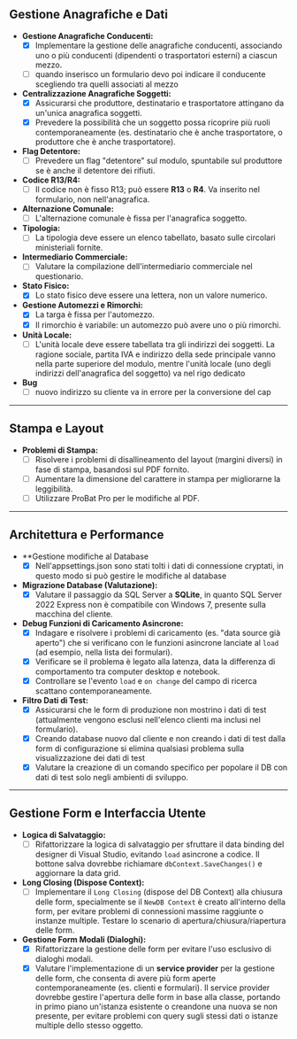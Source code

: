 ﻿## Gestione Anagrafiche e Dati

* **Gestione Anagrafiche Conducenti:**
    * [x] Implementare la gestione delle anagrafiche conducenti, associando uno o più conducenti (dipendenti o trasportatori esterni) 
          a ciascun mezzo.
    * [ ] quando inserisco un formulario devo poi indicare il conducente scegliendo tra quelli associati al mezzo
* **Centralizzazione Anagrafiche Soggetti:**
    * [x] Assicurarsi che produttore, destinatario e trasportatore attingano da un'unica anagrafica soggetti.
    * [x] Prevedere la possibilità che un soggetto possa ricoprire più ruoli contemporaneamente (es. destinatario che è anche 
          trasportatore, o produttore che è anche trasportatore).
* **Flag Detentore:**
    * [ ] Prevedere un flag "detentore" sul modulo, spuntabile sul produttore se è anche il detentore dei rifiuti.
* **Codice R13/R4:**
    * [ ] Il codice non è fisso R13; può essere **R13** o **R4**. Va inserito nel formulario, non nell'anagrafica.
* **Alternazione Comunale:**
    * [ ] L'alternazione comunale è fissa per l'anagrafica soggetto.
* **Tipologia:**
    * [ ] La tipologia deve essere un elenco tabellato, basato sulle circolari ministeriali fornite.
* **Intermediario Commerciale:**
    * [ ] Valutare la compilazione dell'intermediario commerciale nel questionario.
* **Stato Fisico:**
    * [x] Lo stato fisico deve essere una lettera, non un valore numerico.
* **Gestione Automezzi e Rimorchi:**
    * [x] La targa è fissa per l'automezzo.
    * [x] Il rimorchio è variabile: un automezzo può avere uno o più rimorchi.
* **Unità Locale:**
    * [ ] L'unità locale deve essere tabellata tra gli indirizzi dei soggetti. La ragione sociale, partita IVA e indirizzo della 
          sede principale vanno nella parte superiore del modulo, mentre l'unità locale (uno degli indirizzi dell'anagrafica del 
          soggetto) va nel rigo dedicato
* **Bug**   
    * [ ] nuovo indirizzo su cliente va in errore per la conversione del cap

---

## Stampa e Layout

* **Problemi di Stampa:**
    * [ ] Risolvere i problemi di disallineamento del layout (margini diversi) in fase di stampa, basandosi sul PDF fornito.
    * [ ] Aumentare la dimensione del carattere in stampa per migliorarne la leggibilità.
    * [ ] Utilizzare ProBat Pro per le modifiche al PDF.

---

## Architettura e Performance

* **Gestione modifiche al Database
    * [x] Nell'appsettings.json sono stati tolti i dati di connessione cryptati, in questo modo si può gestire le modifiche al database
* **Migrazione Database (Valutazione):**
    * [x] Valutare il passaggio da SQL Server a **SQLite**, in quanto SQL Server 2022 Express non è compatibile con Windows 7, presente 
          sulla macchina del cliente.
* **Debug Funzioni di Caricamento Asincrone:**
    * [x] Indagare e risolvere i problemi di caricamento (es. "data source già aperto") che si verificano con le funzioni asincrone 
          lanciate al `load` (ad esempio, nella lista dei formulari).
    * [x] Verificare se il problema è legato alla latenza, data la differenza di comportamento tra computer desktop e notebook.
    * [x] Controllare se l'evento `load` e `on change` del campo di ricerca scattano contemporaneamente.
* **Filtro Dati di Test:**
    * [x] Assicurarsi che le form di produzione non mostrino i dati di test (attualmente vengono esclusi nell'elenco clienti ma inclusi 
          nel formulario).
    * [x] Creando database nuovo dal cliente e non creando i dati di test dalla form di configurazione si elimina qualsiasi problema 
          sulla visualizzazione dei dati di test  
    * [x] Valutare la creazione di un comando specifico per popolare il DB con dati di test solo negli ambienti di sviluppo.

---

## Gestione Form e Interfaccia Utente

* **Logica di Salvataggio:**
    * [ ] Rifattorizzare la logica di salvataggio per sfruttare il data binding del designer di Visual Studio, evitando `load` 
          asincrone a codice. Il bottone salva dovrebbe richiamare `dbContext.SaveChanges()` e aggiornare la data grid.
* **Long Closing (Dispose Context):**
    * [ ] Implementare il `Long Closing` (dispose del DB Context) alla chiusura delle form, specialmente se il `NewDB Context` è 
          creato all'interno della form, per evitare problemi di connessioni massime raggiunte o instanze multiple. Testare lo 
          scenario di apertura/chiusura/riapertura delle form.
* **Gestione Form Modali (Dialoghi):**
    * [x] Rifattorizzare la gestione delle form per evitare l'uso esclusivo di dialoghi modali.
    * [x] Valutare l'implementazione di un **service provider** per la gestione delle form, che consenta di avere più form aperte 
          contemporaneamente (es. clienti e formulari). Il service provider dovrebbe gestire l'apertura delle form in base alla 
          classe, portando in primo piano un'istanza esistente o creandone una nuova se non presente, per evitare problemi con query 
          sugli stessi dati o istanze multiple dello stesso oggetto.
